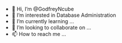 - 👋 Hi, I’m @GodfreyNcube
- 👀 I’m interested in Database Administration
- 🌱 I’m currently learning ...
- 💞️ I’m looking to collaborate on ...
- 📫 How to reach me ...

<!---
GodfreyNcube/GodfreyNcube is a ✨ special ✨ repository because its `README.md` (this file) appears on your GitHub profile.
You can click the Preview link to take a look at your changes.
--->
